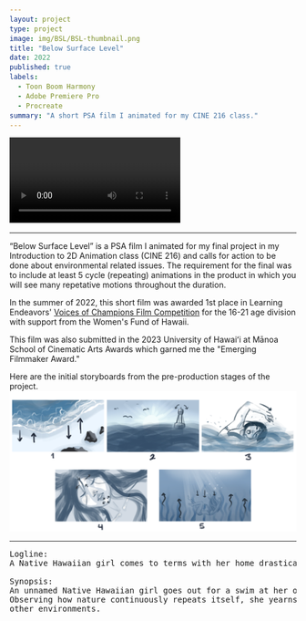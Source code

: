 ```yaml
---
layout: project
type: project
image: img/BSL/BSL-thumbnail.png
title: "Below Surface Level"
date: 2022
published: true
labels:
  - Toon Boom Harmony
  - Adobe Premiere Pro
  - Procreate
summary: "A short PSA film I animated for my CINE 216 class."
---
```


<video class="img-fluid" controls>
  <source src="../img/BSL/BelowSurfaceLevel-Final.mp4" type="video/mp4">
  Your browser does not support the video tag.
</video>

<hr>

“Below Surface Level” is a PSA film I animated for my final project in my Introduction to 2D Animation class (CINE 216) and calls for action to be done about environmental related issues. The requirement for the final was to include at least 5 cycle (repeating) animations in the product in which you will see many repetative motions throughout the duration.

In the summer of 2022, this short film was awarded 1st place in Learning Endeavors' [Voices of Champions Film Competition](https://www.learningendeavors.org/voc) for the 16-21 age division with support from the Women's Fund of Hawaii.

This film was also submitted in the 2023 University of Hawaiʻi at Mānoa School of Cinematic Arts Awards which garned me the "Emerging Filmmaker Award."

Here are the initial storyboards from the pre-production stages of the project.
<img class="img-fluid" src="../img/BSL/BSL-storyboards.PNG">

<hr>

<pre>
Logline:
A Native Hawaiian girl comes to terms with her home drastically changing beyond recognition through humanity’s repeated cycles of creation and waste. 

Synopsis:
An unnamed Native Hawaiian girl goes out for a swim at her old beach. While reflecting on the world, she begins to narrate about the cycles of life on Earth.
Observing how nature continuously repeats itself, she yearns that humanity would one day learn how to heal itself and the planet before wreaking havoc on
other environments.
</pre>

